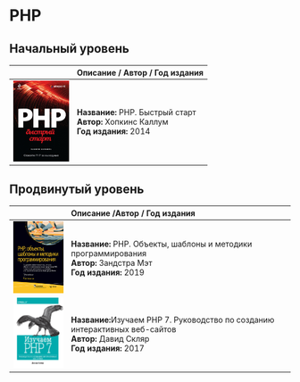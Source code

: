 # PHP

## Начальный уровень
||Описание / Автор / Год издания|
|:-:|:-|
|<img src="images/6006377343.jpg" width="100">|<b>Название: </b>PHP. Быстрый старт<br/><b>Автор:</b> Хопкинс Каллум<br/><b>Год издания:</b> 2014|

## Продвинутый уровень
||Описание /Автор / Год издания|
|:-:|:-|
|<img src="images/1037901193.jpg" width="100">|<b>Название: </b>PHP. Объекты, шаблоны и методики программирования<br/><b>Автор:</b> Зандстра Мэт<br/><b>Год издания:</b> 2019|
|<img src="images/1016798871.jpg" width="150">|<b>Название:</b>Изучаем PHP 7. Руководство по созданию интерактивных веб-сайтов<br/><b>Автор:</b> Давид Скляр<br/><b>Год издания:</b> 2017|